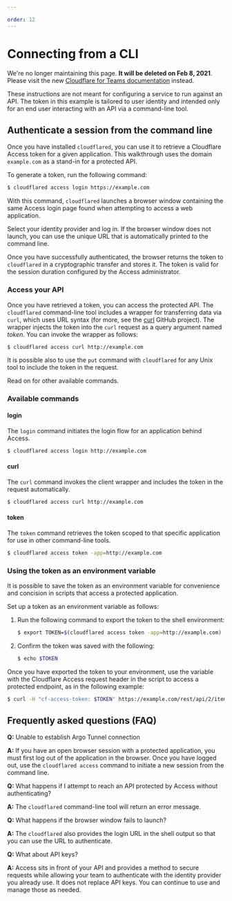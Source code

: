 ```yaml
---

order: 12
---
```


# Connecting from a CLI

<Aside type='warning' header='⚠️ THIS PAGE IS OUTDATED'>

We're no longer maintaining this page. **It will be deleted on Feb 8, 2021**. Please visit the new [Cloudflare for Teams documentation](https://secret.wiki/cloudflare-one/teams-docs-changes) instead.

</Aside>

These instructions are not meant for configuring a service to run against an API. The token in this example is tailored to user identity and intended only for an end user interacting with an API via a command-line tool.

## Authenticate a session from the command line

Once you have installed `cloudflared`, you can use it to retrieve a Cloudflare Access token for a given application. This walkthrough uses the domain `example.com` as a stand-in for a protected API.

To generate a token, run the following command:

```sh
$ cloudflared access login https://example.com
```

With this command, `cloudflared` launches a browser window containing the same Access login page found when attempting to access a web application.

Select your identity provider and log in. If the browser window does not launch, you can use the unique URL that is automatically printed to the command line.

Once you have successfully authenticated, the browser returns the token to `cloudflared` in a cryptographic transfer and stores it. The token is valid for the session duration configured by the Access administrator.

### Access your API

Once you have retrieved a token, you can access the protected API. The `cloudflared` command-line tool includes a wrapper for transferring data via `curl`, which uses URL syntax (for more, see the [curl](https://github.com/curl/curl) GitHub project). The wrapper injects the token into the `curl` request as a query argument named _token_. You can invoke the wrapper as follows:

```sh
$ cloudflared access curl http://example.com
```

It is possible also to use the `put` command with `cloudflared` for any Unix tool to include the token in the request.

Read on for other available commands.

### Available commands

#### login

The `login` command initiates the login flow for an application behind Access.

```sh
$ cloudflared access login http://example.com
```

#### curl

The `curl` command invokes the client wrapper and includes the token in the request automatically.

```sh
$ cloudflared access curl http://example.com
```

#### token

The `token` command retrieves the token scoped to that specific application for use in other command-line tools.

```sh
$ cloudflared access token -app=http://example.com
```

### Using the token as an environment variable

It is possible to save the token as an environment variable for convenience and concision in scripts that access a protected application.

Set up a token as an environment variable as follows:

1. Run the following command to export the token to the shell environment:

    ```sh
    $ export TOKEN=$(cloudflared access token -app=http://example.com)
    ```

2. Confirm the token was saved with the following:

    ```sh
    $ echo $TOKEN
    ```

Once you have exported the token to your environment, use the variable with the Cloudflare Access request header in the script to access a protected endpoint, as in the following example:

```sh
$ curl -H "cf-access-token: $TOKEN" https://example.com/rest/api/2/item/foo-123
```

## Frequently asked questions (FAQ)

**Q:** Unable to establish Argo Tunnel connection

**A:** If you have an open browser session with a protected application, you must first log out of the application in the browser. Once you have logged out, use the `cloudflared access` command to initiate a new session from the command line.

**Q:** What happens if I attempt to reach an API protected by Access without authenticating?

**A:** The `cloudflared` command-line tool will return an error message.

**Q:** What happens if the browser window fails to launch?

**A:** The `cloudflared` also provides the login URL in the shell output so that you can use the URL to authenticate.

**Q:** What about API keys?

**A:** Access sits in front of your API and provides a method to secure requests while allowing your team to authenticate with the identity provider you already use. It does not replace API keys. You can continue to use and manage those as needed.

